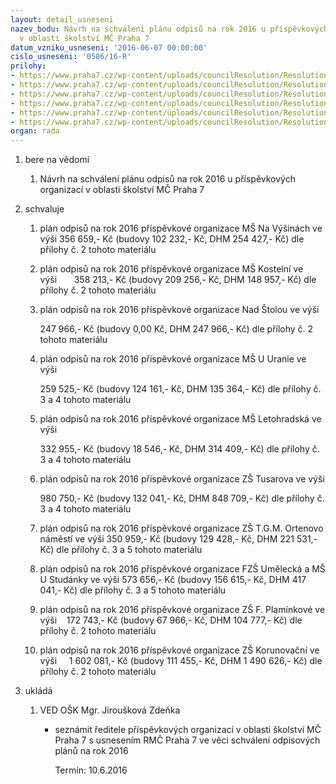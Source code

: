 ```yaml
---
layout: detail_usneseni
nazev_bodu: Návrh na schválení plánu odpisů na rok 2016 u příspěvkových organizací
  v oblasti školství MČ Praha 7
datum_vzniku_usneseni: '2016-06-07 00:00:00'
cislo_usneseni: '0586/16-R'
prilohy:
- https://www.praha7.cz/wp-content/uploads/councilResolution/Resolutions/27823/export/Prilohac1DZkplanuodpisu~70261.docx
- https://www.praha7.cz/wp-content/uploads/councilResolution/Resolutions/27823/export/prilohac2~70260.pdf
- https://www.praha7.cz/wp-content/uploads/councilResolution/Resolutions/27823/export/prilohac3budovy~70259.pdf
- https://www.praha7.cz/wp-content/uploads/councilResolution/Resolutions/27823/export/prilohac4~70258.pdf
- https://www.praha7.cz/wp-content/uploads/councilResolution/Resolutions/27823/export/Prilohac5~70257.pdf
- https://www.praha7.cz/wp-content/uploads/councilResolution/Resolutions/27823/export/export~298509.pdf
organ: rada
---
```

<ol id="urzList" class="urzList_view"><li id="" class="urzClass1"><span name="1">bere na vědomí</span><ol class="urzOlClass"><li style="text-align: left;" id="" class="urzClass2"><span><p>Návrh na schválení plánu odpisů na rok 2016 u příspěvkových organizací v oblasti školství MČ Praha 7</p></span></li></ol></li><li id="" class="urzClass1"><span name="24">schvaluje</span><ol id="" class="urzOlClass"><li style="text-align: left;" id="" class="urzClass2"><span><p>plán odpisů na rok 2016 příspěvkové organizace MŠ Na Výšinách ve výši 356 659,- Kč (budovy 102 232,- Kč, DHM 254 427,- Kč) dle přílohy č. 2 tohoto materiálu</p></span></li><li style="text-align: left;" id="" class="urzClass2"><span><p>plán odpisů na rok 2016 příspěvkové organizace MŠ Kostelní ve výši&nbsp;&nbsp;&nbsp;&nbsp;&nbsp;&nbsp; 358 213,- Kč (budovy 209 256,- Kč, DHM 148 957,- Kč) dle přílohy č. 2 tohoto materiálu</p></span></li><li style="text-align: left;" id="" class="urzClass2"><span><p>plán odpisů na rok 2016 příspěvkové organizace Nad Štolou ve výši</p><p>247 966,- Kč (budovy 0,00 Kč, DHM 247 966,- Kč) dle přílohy č. 2 tohoto materiálu</p></span></li><li style="text-align: left;" id="" class="urzClass2"><span><p>plán odpisů na rok 2016 příspěvkové organizace MŠ U Uranie ve výši&nbsp;&nbsp;&nbsp;</p><p>259 525,- Kč (budovy 124 161,- Kč, DHM 135 364,- Kč) dle přílohy č. 3 a 4 tohoto materiálu</p></span></li><li style="text-align: left;" id="" class="urzClass2"><span><p>plán odpisů na rok 2016 příspěvkové organizace MŠ Letohradská ve výši</p><p>332 955,- Kč (budovy 18 546,- Kč, DHM 314 409,- Kč) dle přílohy č. 3 a 4 tohoto materiálu</p></span></li><li style="text-align: left;" id="" class="urzClass2"><span><p>plán odpisů na rok 2016 příspěvkové organizace ZŠ Tusarova ve výši</p><p>980 750,- Kč (budovy 132 041,- Kč, DHM 848 709,- Kč) dle přílohy č. 3 a 4 tohoto materiálu</p></span></li><li style="text-align: left;" id="" class="urzClass2"><span><p>plán odpisů na rok 2016 příspěvkové organizace ZŠ T.G.M. Ortenovo náměstí ve výši 350 959,- Kč (budovy 129 428,- Kč, DHM 221 531,- Kč) dle přílohy č. 3 a 5 tohoto materiálu</p></span></li><li style="text-align: left;" id="" class="urzClass2"><span><p>plán odpisů na rok 2016 příspěvkové organizace FZŠ Umělecká a MŠ U Studánky ve výši 573 656,- Kč (budovy 156 615,- Kč, DHM 417 041,- Kč) dle přílohy č. 3 a 5 tohoto materiálu</p></span></li><li style="text-align: left;" id="" class="urzClass2"><span><p>plán odpisů na rok 2016 příspěvkové organizace ZŠ F. Plamínkové ve výši&nbsp;&nbsp;&nbsp; 172 743,- Kč (budovy 67 966,- Kč, DHM 104 777,- Kč) dle přílohy č. 2 tohoto materiálu</p></span></li><li style="text-align: left;" id="" class="urzClass2"><span><p>plán odpisů na rok 2016 příspěvkové organizace ZŠ Korunovační ve výši &nbsp; &nbsp; 1 602 081,- Kč (budovy 111 455,- Kč, DHM 1 490 626,- Kč) dle přílohy č. 2 tohoto materiálu</p></span></li></ol></li><li class="urzClass1" id="urzUkoly"><span name="1">ukládá</span><ol class="urzOlClass"><li class="urzClass2"><span><p>VED OŠK Mgr. Jiroušková Zdeňka</p></span><ul class="urzUlClass"><li class="urzClass3"><span><p>seznámit ředitele příspěvkových organizací v oblasti školství MČ Praha 7 s usnesením RMČ Praha 7 ve věci schválení odpisových plánů na rok 2016</p></span><span class="urzUkolTermin">  Termín:&nbsp;10.6.2016</span></li></ul></li></ol></li></ol>
